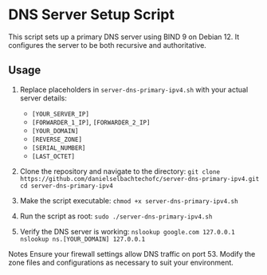 # DNS Server Setup Script
This script sets up a primary DNS server using BIND 9 on Debian 12. It configures the server to be both recursive and authoritative.

## Usage

1. Replace placeholders in `server-dns-primary-ipv4.sh` with your actual server details:
   - `[YOUR_SERVER_IP]`
   - `[FORWARDER_1_IP]`, `[FORWARDER_2_IP]`
   - `[YOUR_DOMAIN]`
   - `[REVERSE_ZONE]`
   - `[SERIAL_NUMBER]`
   - `[LAST_OCTET]`


2. Clone the repository and navigate to the directory:
`git clone https://github.com/danielselbachtechofc/server-dns-primary-ipv4.git`
`cd server-dns-primary-ipv4`


3. Make the script executable:
`chmod +x server-dns-primary-ipv4.sh`


4. Run the script as root:
`sudo ./server-dns-primary-ipv4.sh`


5. Verify the DNS server is working:
`nslookup google.com 127.0.0.1`
`nslookup ns.[YOUR_DOMAIN] 127.0.0.1`

Notes
Ensure your firewall settings allow DNS traffic on port 53.
Modify the zone files and configurations as necessary to suit your environment.
